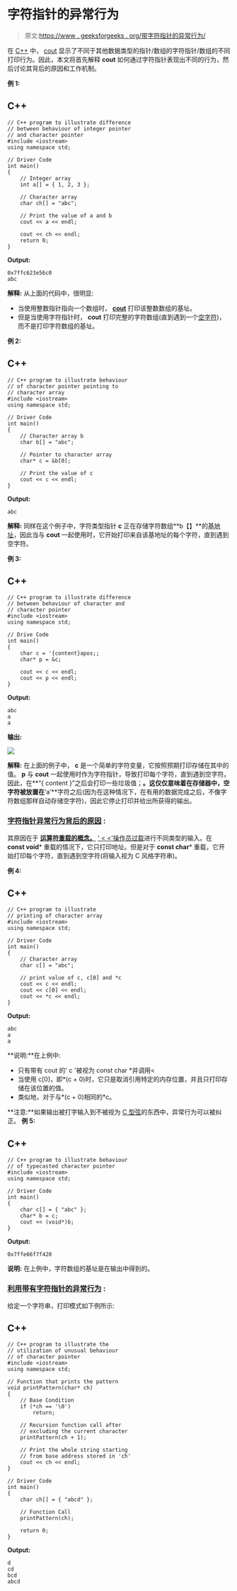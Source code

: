 # 字符指针的异常行为

> 原文:[https://www . geeksforgeeks . org/带字符指针的异常行为/](https://www.geeksforgeeks.org/unusual-behaviour-with-character-pointers/)

在 [C++](https://www.geeksforgeeks.org/c-plus-plus/) 中， [cout](https://www.geeksforgeeks.org/basic-input-output-c/) 显示了不同于其他数据类型的指针/数组的字符指针/数组的不同打印行为。因此，本文将首先解释 **cout** 如何通过字符指针表现出不同的行为，然后讨论其背后的原因和工作机制。

**例 1:**

## C++

```
// C++ program to illustrate difference
// between behaviour of integer pointer
// and character pointer
#include <iostream>
using namespace std;

// Driver Code
int main()
{
    // Integer array
    int a[] = { 1, 2, 3 };

    // Character array
    char ch[] = "abc";

    // Print the value of a and b
    cout << a << endl;

    cout << ch << endl;
    return 0;
}
```

**Output:**

```
0x7ffc623e56c0
abc

```

**解释:**
从上面的代码中，很明显:

*   当使用整数指针指向一个数组时， **[cout](https://www.geeksforgeeks.org/basic-input-output-c/)** 打印该整数数组的基址。
*   但是当使用字符指针时， **cout** 打印完整的字符数组(直到遇到一个[空字符](https://www.geeksforgeeks.org/difference-between-null-pointer-null-character-0-and-0-in-c-with-examples/))，而不是打印字符数组的基址。

**例 2:**

## C++

```
// C++ program to illustrate behaviour
// of character pointer pointing to
// character array
#include <iostream>
using namespace std;

// Driver Code
int main()
{
    // Character array b
    char b[] = "abc";

    // Pointer to character array
    char* c = &b[0];

    // Print the value of c
    cout << c << endl;
}
```

**Output:**

```
abc

```

**解释:**
同样在这个例子中，字符类型指针 **c** 正在存储字符数组**b【】**的[基地址](https://www.geeksforgeeks.org/addressing-modes/)，因此当与 **cout** 一起使用时，它开始打印来自该基地址的每个字符，直到遇到空字符。

**例 3:**

## C++

```
// C++ program to illustrate difference
// between behaviour of character and
// character pointer
#include <iostream>
using namespace std;

// Drive Code
int main()
{
    char c = '{content}apos;;
    char* p = &c;

    cout << c << endl;
    cout << p << endl;
}
```

**Output:**

```
abc
a
a

```

**输出:**

[![](img/63cd1c41554a103490fbeead7fc3d6a3.png)](https://media.geeksforgeeks.org/wp-content/cdn-uploads/20201021134737/Screenshot-83.png)

**解释:**
在上面的例子中， **c** 是一个简单的字符变量，它按照预期打印存储在其中的值。 **p** 与 **cout** 一起使用时作为字符指针，导致打印每个字符，直到遇到空字符。因此，在**“{ content }”之后会打印一些垃圾值；**。这仅仅意味着在存储器中，空字符被放置在**‘a’**字符之后(因为在这种情况下，在有用的数据完成之后，不像字符数组那样自动存储空字符)，因此它停止打印并给出所获得的输出。

### **<u>字符指针异常行为背后的原因</u> :**

其原因在于 [**运算符重载的概念。**](https://www.geeksforgeeks.org/operator-overloading-c/) [' < <'操作员过载](https://www.geeksforgeeks.org/overloading-stream-insertion-operators-c/)进行不同类型的输入。在 **const void*** 重载的情况下，它只打印地址。但是对于 **const char*** 重载，它开始打印每个字符，直到遇到空字符(将输入视为 C 风格字符串)。

**例 4:**

## C++

```
// C++ program to illustrate
// printing of character array
#include <iostream>
using namespace std;

// Driver Code
int main()
{
    // Character array
    char c[] = "abc";

    // print value of c, c[0] and *c
    cout << c << endl;
    cout << c[0] << endl;
    cout << *c << endl;
}
```

**Output:**

```
abc
a
a

```

**说明:**在上例中:

*   只有带有 cout 的' c '被视为 const char *并调用<
*   当使用 c[0]，即*(c + 0)时，它只是取消引用特定的内存位置，并且只打印存储在该位置的值。
*   类似地，对于与*(c + 0)相同的*c。

**注意:**如果输出被打字输入到不被视为 [C 型弦](https://www.geeksforgeeks.org/how-to-convert-c-style-strings-to-stdstring-and-vice-versa/)的东西中，异常行为可以被纠正。
**例 5:**

## C++

```
// C++ program to illustrate behaviour
// of typecasted character pointer
#include <iostream>
using namespace std;

// Driver Code
int main()
{
    char c[] = { "abc" };
    char* b = c;
    cout << (void*)b;
}
```

**Output:**

```
0x7ffe66f7f420

```

**说明:**
在上例中，字符数组的基址是在输出中得到的。

### **<u>利用带有字符指针的异常行为</u> :**

给定一个字符串，打印模式如下例所示:

## C++

```
// C++ program to illustrate the
// utilization of unusual behaviour
// of character pointer
#include <iostream>
using namespace std;

// Function that prints the pattern
void printPattern(char* ch)
{
    // Base Condition
    if (*ch == '\0')
        return;

    // Recursion function call after
    // excluding the current character
    printPattern(ch + 1);

    // Print the whole string starting
    // from base address stored in 'ch'
    cout << ch << endl;
}

// Driver Code
int main()
{
    char ch[] = { "abcd" };

    // Function Call
    printPattern(ch);

    return 0;
}
```

**Output:**

```
d
cd
bcd
abcd

```